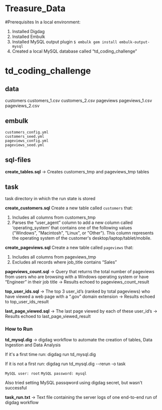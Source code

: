 # Treasure_Data
#Prerequisites
In a local environment:
1. Installed Digdag
2. Installed Embulk
3. Installed MySQL output plugin `$ embulk gem install embulk-output-mysql`
4. Created a local MySQL database called “td_coding_challenge”

# td_coding_challenge

## data
customers
  customers_1.csv
  customers_2.csv
pageviews
  pageviews_1.csv
  pageviews_2.csv
## embulk
    customers_config.yml
    customers_seed.yml
    pageviews_config.yml
    pageviews_seed.yml

## sql-files
**create_tables.sql** -> Creates customers_tmp and pageviews_tmp tables

## task
task directory in which the run state is stored

**create_customers.sql** 
  Create a new table called `customers` that:
  1. Includes all columns from customers_tmp
  2. Parses the “user_agent” column to add a new column called ‘operating_system’ that contains one
     of the following values ("Windows", "Macintosh", "Linux", or "Other"). This column represents the operating system of the customer's desktop/laptop/tablet/mobile.

**create_pageviews.sql**
  Create a new table called `pageviews` that:
  1. Includes all columns from pageviews_tmp
  2. Excludes all records where job_title contains “Sales”

**pageviews_count.sql** -> Query that returns the total number of pageviews from users who are browsing with a Windows operating system or have “Engineer” in their job title -> Results echoed to  pageviews_count_result

**top_user_ids.sql** -> The top 3 user_id’s (ranked by total pageviews) who have viewed a web page with a “.gov” domain extension -> Results echoed to top_user_ids_result

**last_page_viewed.sql** -> The last page viewed by each of these user_id’s -> Results echoed to last_page_viewed_result



### How to Run
**td_mysql.dig** -> digdag workflow to automate the creation of tables, Data Ingestion and Data Analysis

If it's a first time run:
digdag run td_mysql.dig 

If it is not a first run:
digdag run td_mysql.dig --rerun -o task

`MySQL user: root`
`MySQL password: mysql`

Also tried setting MySQL passqword using digdag secret, but wasn't successful

**task_run.txt** -> Text file containing the server logs of one end-to-end run of digdag workflow
